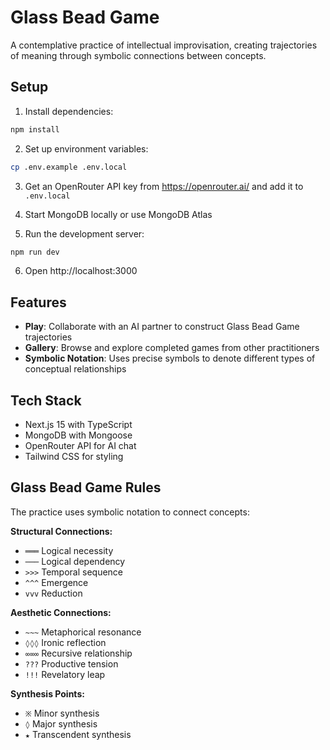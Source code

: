 # Glass Bead Game

A contemplative practice of intellectual improvisation, creating trajectories of meaning through symbolic connections between concepts.

## Setup

1. Install dependencies:
```bash
npm install
```

2. Set up environment variables:
```bash
cp .env.example .env.local
```

3. Get an OpenRouter API key from https://openrouter.ai/ and add it to `.env.local`

4. Start MongoDB locally or use MongoDB Atlas

5. Run the development server:
```bash
npm run dev
```

6. Open http://localhost:3000

## Features

- **Play**: Collaborate with an AI partner to construct Glass Bead Game trajectories
- **Gallery**: Browse and explore completed games from other practitioners
- **Symbolic Notation**: Uses precise symbols to denote different types of conceptual relationships

## Tech Stack

- Next.js 15 with TypeScript
- MongoDB with Mongoose
- OpenRouter API for AI chat
- Tailwind CSS for styling

## Glass Bead Game Rules

The practice uses symbolic notation to connect concepts:

**Structural Connections:**
- `═══` Logical necessity
- `───` Logical dependency  
- `>>>` Temporal sequence
- `^^^` Emergence
- `vvv` Reduction

**Aesthetic Connections:**
- `~~~` Metaphorical resonance
- `◊◊◊` Ironic reflection
- `∞∞∞` Recursive relationship
- `???` Productive tension
- `!!!` Revelatory leap

**Synthesis Points:**
- `※` Minor synthesis
- `◊` Major synthesis
- `★` Transcendent synthesis

